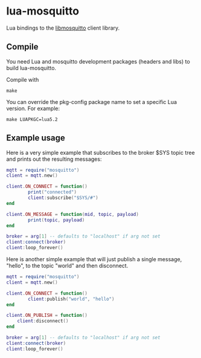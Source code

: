lua-mosquitto
=============

Lua bindings to the [libmosquitto](http://www.mosquitto.org/) client library.


Compile
-------
You need Lua and mosquitto development packages (headers and libs) to
build lua-mosquitto.

Compile with

    make

You can override the pkg-config package name to set a specific Lua version.
For example:

    make LUAPKGC=lua5.2

Example usage
-------------

Here is a very simple example that subscribes to the broker $SYS topic tree
and prints out the resulting messages:

```Lua
mqtt = require("mosquitto")
client = mqtt.new()

client.ON_CONNECT = function()
        print("connected")
        client:subscribe("$SYS/#")
end

client.ON_MESSAGE = function(mid, topic, payload)
        print(topic, payload)
end

broker = arg[1] -- defaults to "localhost" if arg not set
client:connect(broker)
client:loop_forever()
```

Here is another simple example that will just publish a single message,
"hello", to the topic "world" and then disconnect.

```Lua
mqtt = require("mosquitto")
client = mqtt.new()

client.ON_CONNECT = function()
        client:publish("world", "hello")
end

client.ON_PUBLISH = function()
	client:disconnect()
end

broker = arg[1] -- defaults to "localhost" if arg not set
client:connect(broker)
client:loop_forever()
```

